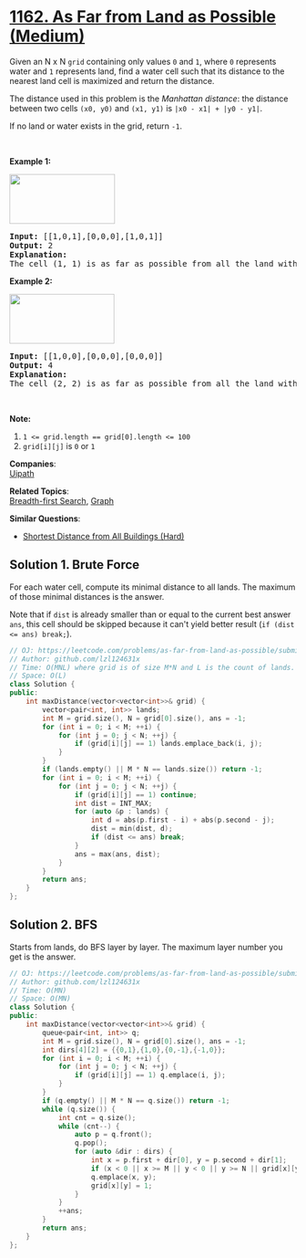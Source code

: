 # [1162. As Far from Land as Possible (Medium)](https://leetcode.com/problems/as-far-from-land-as-possible/)

<p>Given an N x N <code>grid</code>&nbsp;containing only values <code>0</code> and <code>1</code>, where&nbsp;<code>0</code> represents water&nbsp;and <code>1</code> represents land, find a water cell such that its distance to the nearest land cell is maximized and return the distance.</p>

<p>The distance used in this problem is the <em>Manhattan distance</em>:&nbsp;the distance between two cells <code>(x0, y0)</code> and <code>(x1, y1)</code> is <code>|x0 - x1| + |y0 - y1|</code>.</p>

<p>If no land or water exists in the grid, return <code>-1</code>.</p>

<p>&nbsp;</p>

<p><strong>Example 1:</strong></p>

<p><strong><img alt="" src="https://assets.leetcode.com/uploads/2019/05/03/1336_ex1.JPG" style="width: 185px; height: 87px;"></strong></p>

<pre><strong>Input: </strong><span id="example-input-1-1">[[1,0,1],[0,0,0],[1,0,1]]</span>
<strong>Output: </strong><span id="example-output-1">2</span>
<strong>Explanation: </strong>
The cell (1, 1) is as far as possible from all the land with distance 2.
</pre>

<p><strong>Example 2:</strong></p>

<p><strong><img alt="" src="https://assets.leetcode.com/uploads/2019/05/03/1336_ex2.JPG" style="width: 184px; height: 87px;"></strong></p>

<pre><strong>Input: </strong><span id="example-input-2-1">[[1,0,0],[0,0,0],[0,0,0]]</span>
<strong>Output: </strong><span id="example-output-2">4</span>
<strong>Explanation: </strong>
The cell (2, 2) is as far as possible from all the land with distance 4.
</pre>

<p>&nbsp;</p>

<p><span><strong>Note:</strong></span></p>

<ol>
	<li><span><code>1 &lt;= grid.length == grid[0].length&nbsp;&lt;= 100</code></span></li>
	<li><span><code>grid[i][j]</code>&nbsp;is <code>0</code> or <code>1</code></span></li>
</ol>


**Companies**:  
[Uipath](https://leetcode.com/company/uipath)

**Related Topics**:  
[Breadth-first Search](https://leetcode.com/tag/breadth-first-search/), [Graph](https://leetcode.com/tag/graph/)

**Similar Questions**:
* [Shortest Distance from All Buildings (Hard)](https://leetcode.com/problems/shortest-distance-from-all-buildings/)

## Solution 1. Brute Force

For each water cell, compute its minimal distance to all lands. The maximum of those minimal distances is the answer.

Note that if `dist` is already smaller than or equal to the current best answer `ans`, this cell should be skipped because it can't yield better result (`if (dist <= ans) break;`).

```cpp
// OJ: https://leetcode.com/problems/as-far-from-land-as-possible/submissions/
// Author: github.com/lzl124631x
// Time: O(MNL) where grid is of size M*N and L is the count of lands.
// Space: O(L)
class Solution {
public:
    int maxDistance(vector<vector<int>>& grid) {
        vector<pair<int, int>> lands;
        int M = grid.size(), N = grid[0].size(), ans = -1;
        for (int i = 0; i < M; ++i) {
            for (int j = 0; j < N; ++j) {
                if (grid[i][j] == 1) lands.emplace_back(i, j);
            }
        }
        if (lands.empty() || M * N == lands.size()) return -1;
        for (int i = 0; i < M; ++i) {
            for (int j = 0; j < N; ++j) {
                if (grid[i][j] == 1) continue;
                int dist = INT_MAX;
                for (auto &p : lands) {
                    int d = abs(p.first - i) + abs(p.second - j);
                    dist = min(dist, d);
                    if (dist <= ans) break;
                }
                ans = max(ans, dist);
            }
        }
        return ans;
    }
};
```

## Solution 2. BFS

Starts from lands, do BFS layer by layer. The maximum layer number you get is the answer.

```cpp
// OJ: https://leetcode.com/problems/as-far-from-land-as-possible/submissions/
// Author: github.com/lzl124631x
// Time: O(MN)
// Space: O(MN)
class Solution {
public:
    int maxDistance(vector<vector<int>>& grid) {
        queue<pair<int, int>> q;
        int M = grid.size(), N = grid[0].size(), ans = -1;
        int dirs[4][2] = {{0,1},{1,0},{0,-1},{-1,0}};
        for (int i = 0; i < M; ++i) {
            for (int j = 0; j < N; ++j) {
                if (grid[i][j] == 1) q.emplace(i, j);
            }
        }
        if (q.empty() || M * N == q.size()) return -1;
        while (q.size()) {
            int cnt = q.size();
            while (cnt--) {
                auto p = q.front();
                q.pop();
                for (auto &dir : dirs) {
                    int x = p.first + dir[0], y = p.second + dir[1];
                    if (x < 0 || x >= M || y < 0 || y >= N || grid[x][y]) continue;
                    q.emplace(x, y);
                    grid[x][y] = 1;
                }
            }
            ++ans;
        }
        return ans;
    }
};
```